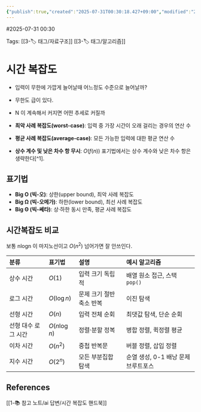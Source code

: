 ```yaml
---
{"publish":true,"created":"2025-07-31T00:30:18.427+09:00","modified":"2025-08-06T21:03:23.243+09:00","cssclasses":""}
---
```


#2025-07-31 00:30

Tags: [[3-🏷️ 태그/자료구조]] [[3-🏷️ 태그/알고리즘]]

# 시간 복잡도
- 입력이 무한에 가깝게 늘어날때 어느정도 수준으로 늘어날까? 
- 무한도 급이 있다.
- N 이 계속해서 커지면 어떤 추세로 커질까

- **최악 사례 복잡도(worst-case)**: 입력 중 가장 시간이 오래 걸리는 경우의 연산 수
- **평균 사례 복잡도(average-case)**: 모든 가능한 입력에 대한 평균 연산 수
- **상수 계수 및 낮은 차수 항 무시**: $O(f(n))$ 표기법에서는 상수 계수와 낮은 차수 항은 생략한다[^1].

## 표기법
- **Big O (빅-오)**: 상한(upper bound), 최악 사례 복잡도
- **Big Ω (빅-오메가)**: 하한(lower bound), 최선 사례 복잡도
- **Big Θ (빅-쎄타)**: 상·하한 동시 만족, 평균 사례 복잡도

## 시간복잡도 비교
보통  nlogn 이 마지노선이고 $O(n^2)$ 넘어가면 잘 안쓰인다.

| 분류          | 표기법          | 설명             | 예시 알고리즘                |
| :---------- | :----------- | :------------- | :--------------------- |
| 상수 시간       | $O(1)$       | 입력 크기 독립적      | 배열 원소 접근, 스택 `pop()`   |
| 로그 시간       | $O(\log n)$  | 문제 크기 절반 축소 반복 | 이진 탐색                  |
| 선형 시간       | $O(n)$       | 입력 전체 순회       | 최댓값 탐색, 단순 순회          |
| 선형 대수 로그 시간 | $O(n\log n)$ | 정렬·분할 정복       | 병합 정렬, 퀵정렬 평균          |
| 이차 시간       | $O(n^2)$     | 중첩 반복문         | 버블 정렬, 삽입 정렬           |
| 지수 시간       | $O(2^n)$     | 모든 부분집합 탐색     | 순열 생성, 0-1 배낭 문제 브루트포스 |
## References
 [[1-📚 참고 노트/ai 답변/시간 복잡도 핸드북]]